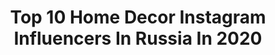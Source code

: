 ---
title: Top 10 Home Decor Instagram Influencers In Russia In 2020
description: >-
  Find top home decor Instagram influencers in Russia in 2020. Most popular hashtags: #homedecor #ikea #hygge #interior.
platform: Instagram
profiles:
  - username: "zhilezkovaanna"
    fullname: >-
      Anna🌿Villagelife🏰
    location: "Russia"
    followers: 3420
    engagement: 1370
    commentsToLikes: 0.062146
    avatar: "https://scontent-atl3-1.cdninstagram.com/v/t51.2885-19/s320x320/71149365_505114183661037_2495159446724935680_n.jpg?_nc_ht=scontent-atl3-1.cdninstagram.com&_nc_ohc=Cvd0xlvA1u8AX9xSgPD&oh=74d625add34b7a00a0d69a298d941c56&oe=5EBA272A"
    verified: false
    hashtags: "#rustic, #diy, #countrykitchen, #food"
  - username: "kentrkatty_shop2"
    fullname: >-
      Shop Katty
    location: "Russia"
    followers: 19144
    engagement: 161
    commentsToLikes: 0.006185
    avatar: "https://scontent-sjc3-1.cdninstagram.com/v/t51.2885-19/s320x320/56213908_2264661183799799_2261628691723321344_n.jpg?_nc_ht=scontent-sjc3-1.cdninstagram.com&_nc_ohc=5YLFPvFKqdwAX_vsMM_&oh=0f1928ca7d00491ad0a603779eed6c4f&oe=5E9D4F14"
    verified: false
    hashtags: "#metalhead, #fairytale, #oracle, #plants"
  - username: "_goncharova_dasha_"
    fullname: >-
      COUNTRY PHOTO
    location: "Russia"
    followers: 3229
    engagement: 1235
    commentsToLikes: 0.146980
    avatar: "https://scontent-lht6-1.cdninstagram.com/v/t51.2885-19/s320x320/69778183_393983621301216_3931059321214861312_n.jpg?_nc_ht=scontent-lht6-1.cdninstagram.com&_nc_ohc=rAoAsuJzi8kAX8cB_Zi&oh=c053c6d28194aff6a81b0d2acb4b5adf&oe=5EBAAE67"
    verified: false
    hashtags: "#countrychic, #ourmoodydays, #interiordesign, #tikiri"
  - username: "chernigova"
    fullname: >-
      
    location: "Russia"
    followers: 41793
    engagement: 479
    commentsToLikes: 0.017334
    avatar: "https://scontent-ams4-1.cdninstagram.com/v/t51.2885-19/s320x320/81893526_785290791984994_4120861566771920896_n.jpg?_nc_ht=scontent-ams4-1.cdninstagram.com&_nc_ohc=Tsh8ZXrYSQoAX_xe-_j&oh=ee363fb283f5ec95387d55a68b60bb82&oe=5EBD0590"
    verified: false
    hashtags: "#morning, #sheregesh, #home, #cat"
  - username: "sofya_yukina"
    fullname: >-
      𝒮𝑜𝒻𝓊𝓈𝒽𝓀𝒶
    location: "Russia"
    followers: 11639
    engagement: 3963
    commentsToLikes: 0.020968
    avatar: "https://scontent-lhr8-1.cdninstagram.com/v/t51.2885-19/s320x320/91238728_2545726842346063_595486259128827904_n.jpg?_nc_ht=scontent-lhr8-1.cdninstagram.com&_nc_ohc=BtwzT_wpXZkAX_eFJjn&oh=503d5366c7d39bdc0d3e0082e20f0d47&oe=5EB982B7"
    verified: false
    hashtags: "#lookbook, #dancehall, #natural, #boxing"
  - username: "suerte_maxima"
    fullname: >-
      𝓨𝓪𝓻𝓸𝓼𝓵𝓪𝓿𝓪 𝓔𝓵𝓮𝓷𝓲𝓭𝓲
    location: "Russia"
    followers: 7743
    engagement: 708
    commentsToLikes: 0.035436
    avatar: "https://scontent-lhr8-1.cdninstagram.com/v/t51.2885-19/s320x320/67707604_363289477919382_1442822614446768128_n.jpg?_nc_ht=scontent-lhr8-1.cdninstagram.com&_nc_ohc=a9M4w9XyPWYAX-fe-nz&oh=bfaf697bb26194de63a812a54c22bb8d&oe=5EB86721"
    verified: false
    hashtags: "#suerte, #sheingals, #newyear, #movie"
  - username: "anna__mnogogranna"
    fullname: >-
      Анна💎💎💎
    location: "Russia"
    followers: 27071
    engagement: 773
    commentsToLikes: 0.055911
    avatar: "https://instagram.fmkz1-1.fna.fbcdn.net/v/t51.2885-19/s320x320/66800824_2999511166832122_6162275190601416704_n.jpg?_nc_ht=instagram.fmkz1-1.fna.fbcdn.net&_nc_ohc=FuuUVtgMdj4AX8tw759&oh=ffa941e7567286eb85a8e22d4f3a9c2c&oe=5EB1891B"
    verified: false
    hashtags: "#ikearussia, #greengate, #decoration, #easterdecoration"
  - username: "gulya_home"
    fullname: >-
      ДОМ♦️УЮТ♦️ПОКУПКИ
    location: "Russia"
    followers: 61939
    engagement: 645
    commentsToLikes: 0.110129
    avatar: "https://scontent-lhr8-1.cdninstagram.com/v/t51.2885-19/s320x320/62694614_307456360195329_8428176889452953600_n.jpg?_nc_ht=scontent-lhr8-1.cdninstagram.com&_nc_ohc=025QRJbuToQAX-CT7me&oh=b4b285f850b8ddbf9ebe1540a6cae98e&oe=5EBB7917"
    verified: false
    hashtags: "#hyggehome, #hygge, #homesweethome, #designinterior"
  - username: "nota.home_"
    fullname: >-
      Дом✨ уют✨ вдохновение✨
    location: "Russia"
    followers: 60059
    engagement: 461
    commentsToLikes: 0.122369
    avatar: "https://scontent-lhr8-1.cdninstagram.com/v/t51.2885-19/s320x320/67577251_322873428485641_6047246315623022592_n.jpg?_nc_ht=scontent-lhr8-1.cdninstagram.com&_nc_ohc=ufhu7RjXKfIAX8ctbRZ&oh=cffd280974eb80dcd397d282a6d6c31d&oe=5EB967A4"
    verified: false
    hashtags: "#visualisation, #scandinaviandesign, #cozy, #hugge"
  - username: "nikolka_olga"
    fullname: >-
      Flatlay🌻Lifestyle
    location: "Russia"
    followers: 6870
    engagement: 839
    commentsToLikes: 0.164217
    avatar: "https://scontent-lhr8-1.cdninstagram.com/v/t51.2885-19/s320x320/91911031_238835803927647_603540310651305984_n.jpg?_nc_ht=scontent-lhr8-1.cdninstagram.com&_nc_ohc=3iauV_3kEPsAX_5Hn39&oh=d783ced5a2aafde8f5be7560da70e633&oe=5EBA111B"
    verified: false
    hashtags: "#liketime, #flatlaythenation, #gerls, #belarus"
---
